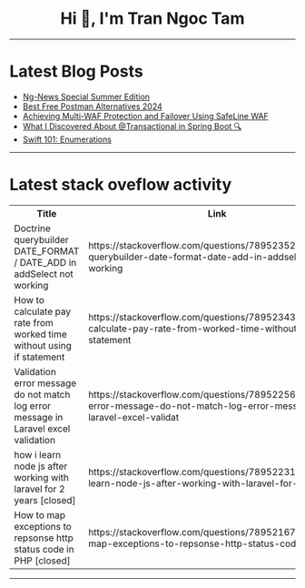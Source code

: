 <h1 align="center">Hi 👋, I'm Tran Ngoc Tam</h1>

---

# Latest Blog Posts 
<!-- BLOG-POST-LIST:START -->
- [Ng-News Special Summer Edition](https://dev.to/this-is-angular/ng-news-special-summer-edition-50e6)
- [Best Free Postman Alternatives 2024](https://dev.to/apilover/best-free-postman-alternatives-2024-59e5)
- [Achieving Multi-WAF Protection and Failover Using SafeLine WAF](https://dev.to/lulu_liu_c90f973e2f954d7f/achieving-multi-waf-protection-and-failover-using-safeline-waf-2a2g)
- [What I Discovered About @Transactional in Spring Boot 🔍](https://dev.to/priya01/what-i-discovered-about-transactional-in-spring-boot-1k9h)
- [Swift 101: Enumerations](https://dev.to/silviaespanagil/swift-101-enumerations-5h19)
<!-- BLOG-POST-LIST:END -->

---

# Latest stack oveflow activity
<table>
  <tr><th>Title</th><th>Link</th></tr>
  <!-- STACKOVERFLOW:START --><tr><td>Doctrine querybuilder DATE_FORMAT / DATE_ADD in addSelect not working</td><td>https://stackoverflow.com/questions/78952352/doctrine-querybuilder-date-format-date-add-in-addselect-not-working</td></tr><tr><td>How to calculate pay rate from worked time without using if statement</td><td>https://stackoverflow.com/questions/78952343/how-to-calculate-pay-rate-from-worked-time-without-using-if-statement</td></tr><tr><td>Validation error message do not match log error message in Laravel excel validation</td><td>https://stackoverflow.com/questions/78952256/validation-error-message-do-not-match-log-error-message-in-laravel-excel-validat</td></tr><tr><td>how i learn node js after working with laravel for 2 years [closed]</td><td>https://stackoverflow.com/questions/78952231/how-i-learn-node-js-after-working-with-laravel-for-2-years</td></tr><tr><td>How to map exceptions to repsonse http status code in PHP [closed]</td><td>https://stackoverflow.com/questions/78952167/how-to-map-exceptions-to-repsonse-http-status-code-in-php</td></tr><!-- STACKOVERFLOW:END -->
</table>

---


